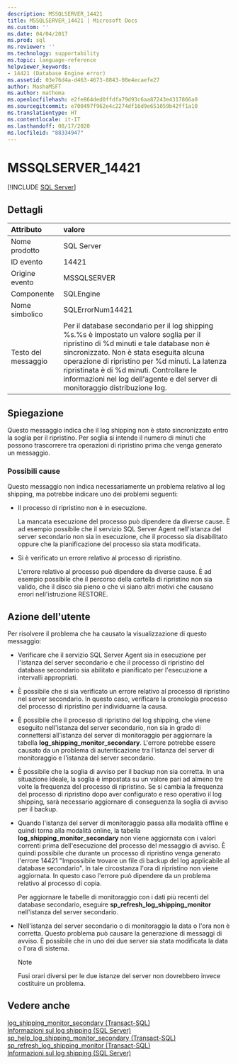 ```yaml
---
description: MSSQLSERVER_14421
title: MSSQLSERVER_14421 | Microsoft Docs
ms.custom: ''
ms.date: 04/04/2017
ms.prod: sql
ms.reviewer: ''
ms.technology: supportability
ms.topic: language-reference
helpviewer_keywords:
- 14421 (Database Engine error)
ms.assetid: 03e76d4a-d463-4673-8843-08e4ecaefe27
author: MashaMSFT
ms.author: mathoma
ms.openlocfilehash: e2fe864ded0ffdfa79d93c6aa87243e4317866a0
ms.sourcegitcommit: e700497f962e4c2274df16d9e651059b42ff1a10
ms.translationtype: HT
ms.contentlocale: it-IT
ms.lasthandoff: 08/17/2020
ms.locfileid: "88334947"
---
```

# <a name="mssqlserver_14421"></a>MSSQLSERVER_14421
 [!INCLUDE [SQL Server](../../includes/applies-to-version/sqlserver.md)]
  
## <a name="details"></a>Dettagli  
  
| Attributo | valore |  
| :-------- | :---- |  
|Nome prodotto|SQL Server|  
|ID evento|14421|  
|Origine evento|MSSQLSERVER|  
|Componente|SQLEngine|  
|Nome simbolico|SQLErrorNum14421|  
|Testo del messaggio|Per il database secondario per il log shipping %s.%s è impostato un valore soglia per il ripristino di %d minuti e tale database non è sincronizzato. Non è stata eseguita alcuna operazione di ripristino per %d minuti. La latenza ripristinata è di %d minuti. Controllare le informazioni nel log dell'agente e del server di monitoraggio distribuzione log.|  
  
## <a name="explanation"></a>Spiegazione  
Questo messaggio indica che il log shipping non è stato sincronizzato entro la soglia per il ripristino. Per soglia si intende il numero di minuti che possono trascorrere tra operazioni di ripristino prima che venga generato un messaggio.  
  
### <a name="possible-causes"></a>Possibili cause  
Questo messaggio non indica necessariamente un problema relativo al log shipping, ma potrebbe indicare uno dei problemi seguenti:  
  
-   Il processo di ripristino non è in esecuzione.  
  
    La mancata esecuzione del processo può dipendere da diverse cause. È ad esempio possibile che il servizio SQL Server Agent nell'istanza del server secondario non sia in esecuzione, che il processo sia disabilitato oppure che la pianificazione del processo sia stata modificata.  
  
-   Si è verificato un errore relativo al processo di ripristino.  
  
    L'errore relativo al processo può dipendere da diverse cause. È ad esempio possibile che il percorso della cartella di ripristino non sia valido, che il disco sia pieno o che vi siano altri motivi che causano errori nell'istruzione RESTORE.  
  
## <a name="user-action"></a>Azione dell'utente  
Per risolvere il problema che ha causato la visualizzazione di questo messaggio:  
  
-   Verificare che il servizio SQL Server Agent sia in esecuzione per l'istanza del server secondario e che il processo di ripristino del database secondario sia abilitato e pianificato per l'esecuzione a intervalli appropriati.  
  
-   È possibile che si sia verificato un errore relativo al processo di ripristino nel server secondario. In questo caso, verificare la cronologia processo del processo di ripristino per individuarne la causa.  
  
-   È possibile che il processo di ripristino del log shipping, che viene eseguito nell'istanza del server secondario, non sia in grado di connettersi all'istanza del server di monitoraggio per aggiornare la tabella **log_shipping_monitor_secondary**. L'errore potrebbe essere causato da un problema di autenticazione tra l'istanza del server di monitoraggio e l'istanza del server secondario.  
  
-   È possibile che la soglia di avviso per il backup non sia corretta. In una situazione ideale, la soglia è impostata su un valore pari ad almeno tre volte la frequenza del processo di ripristino. Se si cambia la frequenza del processo di ripristino dopo aver configurato e reso operativo il log shipping, sarà necessario aggiornare di conseguenza la soglia di avviso per il backup.  
  
-   Quando l'istanza del server di monitoraggio passa alla modalità offline e quindi torna alla modalità online, la tabella **log_shipping_monitor_secondary** non viene aggiornata con i valori correnti prima dell'esecuzione del processo del messaggio di avviso. È quindi possibile che durante un processo di ripristino venga generato l'errore 14421 "Impossibile trovare un file di backup del log applicabile al database secondario". In tale circostanza l'ora di ripristino non viene aggiornata. In questo caso l'errore può dipendere da un problema relativo al processo di copia.  
  
    Per aggiornare le tabelle di monitoraggio con i dati più recenti del database secondario, eseguire **sp_refresh_log_shipping_monitor** nell'istanza del server secondario.  
  
-   Nell'istanza del server secondario o di monitoraggio la data o l'ora non è corretta. Questo problema può causare la generazione di messaggi di avviso. È possibile che in uno dei due server sia stata modificata la data o l'ora di sistema.  
  
    > [!NOTE]  
    > Fusi orari diversi per le due istanze del server non dovrebbero invece costituire un problema.  
  
## <a name="see-also"></a>Vedere anche  
[log_shipping_monitor_secondary &#40;Transact-SQL&#41;](~/relational-databases/system-tables/log-shipping-monitor-secondary-transact-sql.md)  
[Informazioni sul log shipping &#40;SQL Server&#41;](~/database-engine/log-shipping/about-log-shipping-sql-server.md)  
[sp_help_log_shipping_monitor_secondary &#40;Transact-SQL&#41;](~/relational-databases/system-stored-procedures/sp-help-log-shipping-monitor-secondary-transact-sql.md)  
[sp_refresh_log_shipping_monitor &#40;Transact-SQL&#41;](~/relational-databases/system-stored-procedures/sp-help-log-shipping-monitor-transact-sql.md)  
[Informazioni sul log shipping &#40;SQL Server&#41;](~/database-engine/log-shipping/about-log-shipping-sql-server.md)  
  
